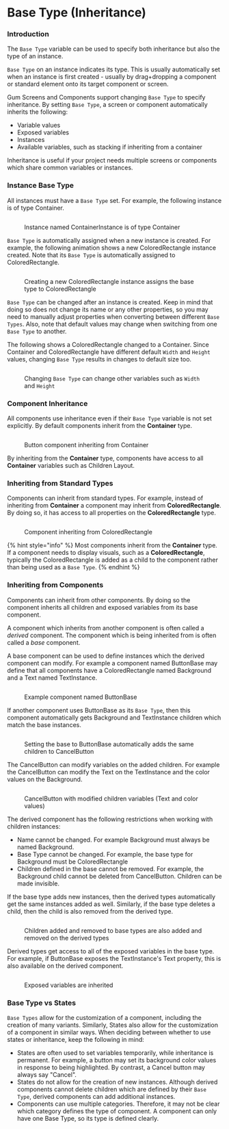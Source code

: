 # Base Type (Inheritance)

### Introduction

The `Base Type` variable can be used to specify both inheritance but also the type of an instance.

`Base Type` on an instance indicates its type. This is usually automatically set when an instance is first created - usually by drag+dropping a component or standard element onto its target component or screen.

Gum Screens and Components support changing `Base Type` to specify inheritance. By setting `Base Type`, a screen or component automatically inherits the following:

* Variable values
* Exposed variables
* Instances
* Available variables, such as stacking if inheriting from a container

Inheritance is useful if your project needs multiple screens or components which share common variables or instances.

### Instance Base Type

All instances must have a `Base Type` set. For example, the following instance is of type Container.

<figure><img src="../../../.gitbook/assets/29_05 44 38.png" alt=""><figcaption><p>Instance named ContainerInstance is of type Container</p></figcaption></figure>

`Base Type` is automatically assigned when a new instance is created. For example, the following animation shows a new ColoredRectangle instance created. Note that its `Base Type` is automatically assigned to ColoredRectangle.

<figure><img src="../../../.gitbook/assets/29_05 46 26.gif" alt=""><figcaption><p>Creating a new ColoredRectangle instance assigns the base type to ColoredRectangle</p></figcaption></figure>

`Base Type` can be changed after an instance is created. Keep in mind that doing so does not change its name or any other properties, so you may need to manually adjust properties when converting between different `Base Types`. Also, note that default values may change when switching from one `Base Type` to another.

The following shows a ColoredRectangle changed to a Container. Since Container and ColoredRectangle have different default `Width` and `Height` values, changing `Base Type` results in changes to default size too.

<figure><img src="../../../.gitbook/assets/29_05 48 42.gif" alt=""><figcaption><p>Changing <code>Base Type</code> can change other variables such as <code>Width</code> and <code>Height</code></p></figcaption></figure>

### Component Inheritance

All components use inheritance even if their `Base Type` variable is not set explicitly. By default components inherit from the **Container** type.

<figure><img src="../../../.gitbook/assets/image (85).png" alt=""><figcaption><p>Button component inheriting from Container</p></figcaption></figure>

By inheriting from the **Container** type, components have access to all **Container** variables such as Children Layout.&#x20;

### Inheriting from Standard Types

Components can inherit from standard types. For example, instead of inheriting from **Container** a component may inherit from **ColoredRectangle**. By doing so, it has access to all properties on the **ColoredRectangle** type.

<figure><img src="../../../.gitbook/assets/image (87).png" alt=""><figcaption><p>Component inheriting from ColoredRectangle</p></figcaption></figure>

{% hint style="info" %}
Most components inherit from the **Container** type. If a component needs to display visuals, such as a **ColoredRectangle**, typically the ColoredRectangle is added as a child to the component rather than being used as a `Base Type`.
{% endhint %}

### Inheriting from Components

Components can inherit from other components. By doing so the component inherits all children and exposed variables from its base component.

A component which inherits from another component is often called a _derived_ component. The component which is being inherited from is often called a _base_ component.

A base component can be used to define instances which the derived component can modify. For example a component named ButtonBase may define that all components have a ColoredRectangle named Background and a Text named TextInstance.

<figure><img src="../../../.gitbook/assets/image (88).png" alt=""><figcaption><p>Example component named ButtonBase</p></figcaption></figure>

If another component uses ButtonBase as its `Base Type`, then this component automatically gets Background and TextInstance children which match the base instances.

<figure><img src="../../../.gitbook/assets/28_05 53 21.gif" alt=""><figcaption><p>Setting the base to ButtonBase automatically adds the same children to CancelButton</p></figcaption></figure>

The CancelButton can modify variables on the added children. For example the CancelButton can modify the Text on the TextInstance and the color values on the Background.

<figure><img src="../../../.gitbook/assets/image (89).png" alt=""><figcaption><p>CancelButton with modified children variables (Text and color values)</p></figcaption></figure>

The derived component has the following restrictions when working with children instances:

* Name cannot be changed. For example Background must always be named Background.
* Base Type cannot be changed. For example, the base type for Background must be ColoredRectangle
* Children defined in the base cannot be removed. For example, the Background child cannot be deleted from CancelButton. Children can be made invisible.

If the base type adds new instances, then the derived types automatically get the same instances added as well. Similarly, if the base type deletes a child, then the child is also removed from the derived type.

<figure><img src="../../../.gitbook/assets/28_05 58 17.gif" alt=""><figcaption><p>Children added and removed to base types are also added and removed on the derived types</p></figcaption></figure>

Derived types get access to all of the exposed variables in the base type. For example, if ButtonBase exposes the TextInstance's Text property, this is also available on the derived component.

<figure><img src="../../../.gitbook/assets/28_06 00 59.gif" alt=""><figcaption><p>Exposed variables are inherited</p></figcaption></figure>

### Base Type vs States

`Base Types` allow for the customization of a component, including the creation of many variants. Similarly, States also allow for the customization of a component in similar ways. When deciding between whether to use states or inheritance, keep the following in mind:

* States are often used to set variables temporarily, while inheritance is permanent. For example, a button may set its background color values in response to being highlighted. By contrast, a Cancel button may always say "Cancel".
* States do not allow for the creation of new instances. Although derived components cannot delete children which are defined by their `Base Type`, derived components can add additional instances.
* Components can use multiple categories. Therefore, it may not be clear which category defines the type of component. A component can only have one Base Type, so its type is defined clearly.
